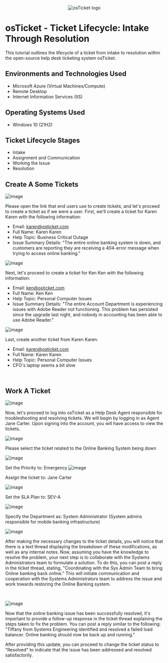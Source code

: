 <p align="center">
<img src="https://i.imgur.com/Clzj7Xs.png" alt="osTicket logo"/>
</p>

<h1>osTicket - Ticket Lifecycle: Intake Through Resolution</h1>
This tutorial outlines the lifecycle of a ticket from intake to resolution within the open-source help desk ticketing system osTicket.<br />


<h2>Environments and Technologies Used</h2>

- Microsoft Azure (Virtual Machines/Compute)
- Remote Desktop
- Internet Information Services (IIS)

<h2>Operating Systems Used </h2>

- Windows 10</b> (21H2)

<h2>Ticket Lifecycle Stages</h2>

- Intake
- Assignment and Communication
- Working the Issue
- Resolution

<h2>Create A Some Tickets</h2>


![image](https://github.com/kavismith/ticket-create/assets/143667203/294edbb4-1ac8-4116-a00a-dc96f0cf836a)

</p>
<p>
Please open the link that end users use to create tickets, and let's proceed to create a ticket as if we were a user. First, we'll create a ticket for Karen Karen with the following information:

- Email: karen@osticket.com
- Full Name: Karen Karen
- Help Topic: Business Critical Outage
- Issue Summary Details: "The entire online banking system is down, and customers are reporting they are receiving a 404-error message when trying to access online banking."

![image](https://github.com/kavismith/ticket-create/assets/143667203/a555d862-3c0c-479a-82fd-093e6384a2e7)

Next, let's proceed to create a ticket for Ken Ken with the following information:

- Email: ken@osticket.com
- Full Name: Ken Ken
- Help Topic: Personal Computer Issues
- Issue Summary Details: "The entire Account Department is experiencing issues with Adobe Reader not functioning. This problem has persisted since the upgrade last night, and nobody in accounting has been able to use Adobe Reader."

![image](https://github.com/kavismith/ticket-create/assets/143667203/ced6934d-42a3-4896-ad77-cddcb58da1d5)

Last, create another ticket from Karen Karen. 
- Email: karen@osticket.com
- Full Name: Karen Karen
- Help Topic: Personal Computer Issues
- CFO's laptop seems a bit slow
</p>
<br />



<h2>Work A Ticket</h2>

![image](https://github.com/kavismith/ticket-create/assets/143667203/3734cb4d-7eb0-4aa5-8b93-e929bfd1a643)
 
Now, let's proceed to log into osTicket as a Help Desk Agent responsible for troubleshooting and resolving tickets. We will begin by logging in as Agent Jane Carter. Upon signing into the account, you will have access to view the tickets.
 
![image](https://github.com/kavismith/ticket-create/assets/143667203/af3215dc-c561-4f35-a579-206ea8750803)

Please select the ticket related to the Online Banking System being down 
  
![image](https://github.com/kavismith/ticket-create/assets/143667203/7fa85e6a-0d87-4ff6-b655-49f6eb60872d)

Set the Priority to: Emergency
![image](https://github.com/kavismith/ticket-create/assets/143667203/bae64e3b-5d92-4a1b-a537-31676fb60b6a)

Assign the ticket to: Jane Carter

![image](https://github.com/kavismith/ticket-create/assets/143667203/0bbbc484-214c-4545-bf63-496ea733218d)

Set the SLA Plan to: SEV-A

![image](https://github.com/kavismith/ticket-create/assets/143667203/567e55e7-5e01-4084-bc5d-e101f5f8a1ea)

Specify the Department as: System Administrator (System admins responsible for mobile banking infrastructure)
  
</p>
<p>
  
 ![image](https://github.com/kavismith/ticket-create/assets/143667203/9c7108a5-2978-415d-bb61-eadd0975e786)
 
After making the necessary changes to the ticket details, you will notice that there is a text thread displaying the breakdown of these modifications, as well as any internal notes. Now, assuming you have the knowledge to resolve the problem, your next step is to collaborate with the Systems Administrators team to formulate a solution. To do this, you can post a reply in the ticket thread, stating, "Coordinating with the Sys Admin Team to bring Online banking back online." This will initiate communication and cooperation with the Systems Administrators team to address the issue and work towards restoring the Online Banking system.
  
</p>
<br />


![image](https://github.com/kavismith/ticket-create/assets/143667203/7adc30a9-6205-4ba3-8206-2061c1ff0977)

</p>
<p>
Now that the online banking issue has been successfully resolved, it's important to provide a follow-up response in the ticket thread explaining the steps taken to fix the problem. You can post a reply similar to the following: "Tiffany from Systems Engineering identified and resolved a failed load balancer. Online banking should now be back up and running."

After providing this update, you can proceed to change the ticket status to "Resolved" to indicate that the issue has been addressed and resolved satisfactorily.
</p>
<br />
